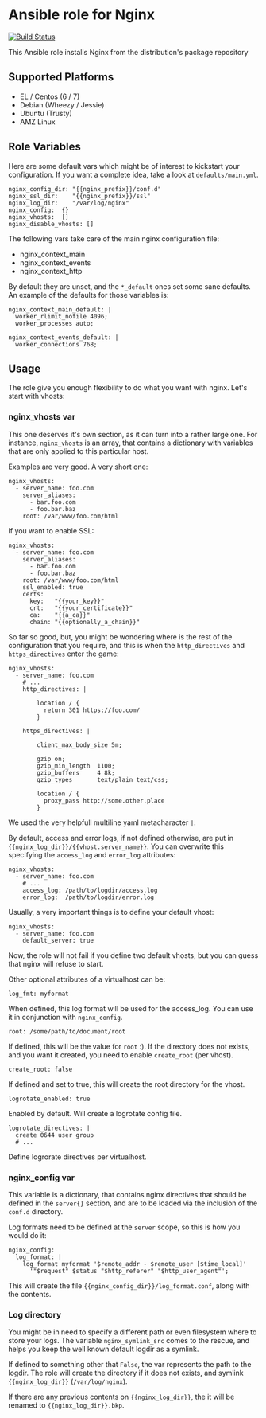 # Ansible role for Nginx

[![Build Status](https://travis-ci.org/torian/ansible-role-nginx.svg)](https://travis-ci.org/torian/ansible-role-nginx)

This Ansible role installs Nginx from the distribution's package repository 

## Supported Platforms

  * EL / Centos (6 / 7)
  * Debian (Wheezy / Jessie)
  * Ubuntu (Trusty)
  * AMZ Linux

## Role Variables

Here are some default vars which might be of interest to kickstart your
configuration. If you want a complete idea, take a look at `defaults/main.yml`.
```
nginx_config_dir: "{{nginx_prefix}}/conf.d"
nginx_ssl_dir:    "{{nginx_prefix}}/ssl"
nginx_log_dir:    "/var/log/nginx"
nginx_config:  {}
nginx_vhosts:  []
nginx_disable_vhosts: []
```

The following vars take care of the main nginx configuration file:

 * nginx_context_main
 * nginx_context_events
 * nginx_context_http

By default they are unset, and the `*_default` ones set some sane defaults.
An example of the defaults for those variables is:

```
nginx_context_main_default: |
  worker_rlimit_nofile 4096;
  worker_processes auto;

nginx_context_events_default: |
  worker_connections 768;
```

## Usage

The role give you enough flexibility to do what you want with nginx. Let's
start with vhosts:

### nginx_vhosts var

This one deserves it's own section, as it can turn into a rather large one.
For instance, `nginx_vhosts` is an array, that contains a dictionary with
variables that are only applied to this particular host.

Examples are very good. A very short one:
```
nginx_vhosts:
  - server_name: foo.com
    server_aliases:
      - bar.foo.com
      - foo.bar.baz
    root: /var/www/foo.com/html
```

If you want to enable SSL:
```
nginx_vhosts:
  - server_name: foo.com
    server_aliases:
      - bar.foo.com
      - foo.bar.baz
    root: /var/www/foo.com/html
    ssl_enabled: true
    certs:
      key:   "{{your_key}}"
      crt:   "{{your_certificate}}"
      ca:    "{{a_ca}}"
      chain: "{{optionally_a_chain}}"
```

So far so good, but, you might be wondering where is the rest of the
configuration that you require, and this is when the `http_directives`
and `https_directives` enter the game:
```
nginx_vhosts:
  - server_name: foo.com
    # ...
    http_directives: |
        
        location / {
          return 301 https://foo.com/
        }

    https_directives: |

        client_max_body_size 5m;

        gzip on;
        gzip_min_length  1100;
        gzip_buffers     4 8k;
        gzip_types       text/plain text/css;

        location / {
          proxy_pass http://some.other.place
        } 
```
We used the very helpfull multiline yaml metacharacter `|`.

By default, access and error logs, if not defined otherwise, are
put in `{{nginx_log_dir}}/{{vhost.server_name}}`. You can overwrite
this specifying the `access_log` and `error_log` attributes:
```
nginx_vhosts:
  - server_name: foo.com
    # ...
    access_log: /path/to/logdir/access.log
    error_log:  /path/to/logdir/error.log
```

Usually, a very important things is to define your default vhost:
```
nginx_vhosts:
  - server_name: foo.com
    default_server: true
```

Now, the role will not fail if you define two default vhosts, but you can 
guess that nginx will refuse to start.

Other optional attributes of a virtualhost can be:

```
log_fmt: myformat
```
When defined, this log format will be used for the access_log. You can use
it in conjunction with `nginx_config`.

```
root: /some/path/to/document/root
```
If defined, this will be the value for `root` :). If the directory
does not exists, and you want it created, you need to enable
`create_root` (per vhost).

```
create_root: false
```
If defined and set to true, this will create the root directory for
the vhost.

```
logrotate_enabled: true
```
Enabled by default. Will create a logrotate config file.

```
logrotate_directives: |
  create 0644 user group
  # ...
```
Define logrorate directives per virtualhost.


### nginx_config var

This variable is a dictionary, that contains nginx directives that
should be defined in the `server{}` section, and are to be loaded
via the inclusion of the `conf.d` directory.

Log formats need to be defined at the `server` scope, so this is
how you would do it:
```
nginx_config:
  log_format: |
    log_format myformat '$remote_addr - $remote_user [$time_local]'
      '"$request" $status "$http_referer" "$http_user_agent"';
```
This will create the file `{{nginx_config_dir}}/log_format.conf`,
along with the contents.

### Log directory

You might be in need to specify a different path or even filesystem
where to store your logs. The variable `nginx_symlink_src` comes to
the rescue, and helps you keep the well known default logdir as a symlink.

If defined to something other that `False`, the var represents the path
to the logdir. The role will create the directory if it does not exists, 
and symlink `{{nginx_log_dir}}` (`/var/log/nginx`).

If there are any previous contents on `{{nginx_log_dir}}`, the it will
be renamed to `{{nginx_log_dir}}.bkp`.

